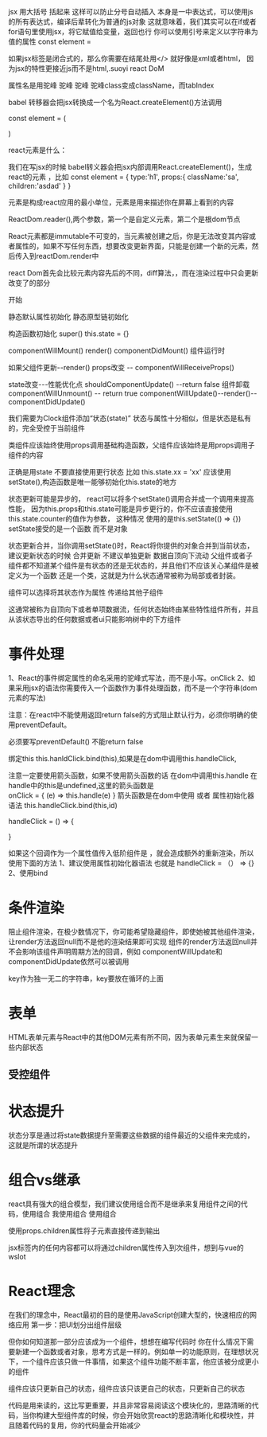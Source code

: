jsx
用大括号 括起来 这样可以防止分号自动插入
本身是一中表达式，可以使用js的所有表达式，编译后辈转化为普通的js对象
这就意味着，我们其实可以在if或者for语句里使用jsx，将它赋值给变量，返回也行
你可以使用引号来定义以字符串为值的属性
const element = <div tableIndex='0'></div>
如果jsx标签是闭合式的，那么你需要在结尾处用</> 就好像是xml或者html，
因为jsx的特性更接近js而不是html,.suoyi react DoM

属性名是用驼峰 驼峰 驼峰  驼峰class变成className，而tabIndex 

babel 转移器会把jsx转换成一个名为React.createElement()方法调用


const element = (

)

react元素是什么：

我们在写jsx的时候 babel转义器会把jsx内部调用React.createElement()，生成react的元素 ，比如 const element = {
  type:'h1',
  props:{
    className:'sa',
    children:'asdad'
  }
}

元素是构成react应用的最小单位，元素是用来描述你在屏幕上看到的内容

ReactDom.reader(),两个参数，第一个是自定义元素，第二个是根dom节点

React元素都是immutable不可变的，当元素被创建之后，你是无法改变其内容或者属性的，如果不写任何东西，想要改变更新界面，只能是创建一个新的元素，然后传入到reactDom.render中


react Dom首先会比较元素内容先后的不同，diff算法，，而在渲染过程中只会更新改变了的部分


<!-- state声明周期图 -->

开始

静态默认属性初始化
静态原型链初始化

构造函数初始化
super() this.state = {}

componentWillMount()
render()
componentDidMount()
组件运行时

如果父组件更新--render()  props改变 -- componentWillReceiveProps() 

state改变---性能优化点 shouldComponentUpdate() --return false 组件卸载 componentWillUnmount()
                                             -- return true componentWillUpdate()--render()--componentDidUpdate()


我们需要为Clock组件添加“状态(state)”
状态与属性十分相似，但是状态是私有的，完全受控于当前组件


类组件应该始终使用props调用基础构造函数，父组件应该始终是用props调用子组件的内容


正确是用state
不要直接使用更行状态  比如 this.state.xx = 'xx' 应该使用setState(),构造函数是唯一能够初始化this.state的地方


状态更新可能是异步的，
react可以将多个setState()调用合并成一个调用来提高性能，
因为this.props和this.state可能是异步更行的，你不应该直接使用 this.state.counter的值作为参数，
这种情况 使用的是this.setState(() => {}) setState接受的是一个函数  而不是对象


状态更新合并，当你调用setState()时，React将你提供的对象合并到当前状态，建议更新状态的时候   合并更新  不建议单独更新
数据自顶向下流动
父组件或者子组件都不知道某个组件是有状态的还是无状态的，并且他们不应该关心某组件是被定义为一个函数 还是一个类，这就是为什么状态通常被称为局部或者封装。

组件可以选择将其状态作为属性 传递给其他子组件


这通常被称为自顶向下或者单项数据流，任何状态始终由某些特性组件所有，并且从该状态导出的任何数据或者ui只能影响树中的下方组件


# 事件处理

1、React的事件绑定属性的命名采用的驼峰式写法，而不是小写。onClick
2、如果采用jsx的语法你需要传入一个函数作为事件处理函数，而不是一个字符串(dom元素的写法)


注意：在react中不能使用返回return false的方式阻止默认行为，必须你明确的使用preventDefault。


必须要写preventDefault()  不能return false

绑定this this.hanldClick.bind(this),如果是在dom中调用this.handleClick,

注意一定要使用箭头函数，如果不使用箭头函数的话 在dom中调用this.handle  在handle中的this是undefined,这里的箭头函数是  
onClick = { (e) => this.handle(e) } 箭头函数是在dom中使用
或者 属性初始化器语法
this.handleClick.bind(this,id)

handleClick = () => {

}


如果这个回调作为一个属性值传入低阶组件是 ，就会造成额外的重新渲染，所以使用下面的方法
1、建议使用属性初始化器语法 也就是 handleClick = （） => {} 
2、使用bind 



# 条件渲染

阻止组件渲染，在极少数情况下，你可能希望隐藏组件，即使她被其他组件渲染，让render方法返回null而不是他的渲染结果即可实现
组件的render方法返回null并不会影响该组件声明周期方法的回调，例如 componentWillUpdate和componentDidUpdate依然可以被调用


key作为独一无二的字符串，key要放在循环的上面


# 表单

HTML表单元素与React中的其他DOM元素有所不同，因为表单元素生来就保留一些内部状态

## 受控组件

# 状态提升

状态分享是通过将state数据提升至需要这些数据的组件最近的父组件来完成的，这就是所谓的状态提升

# 组合vs继承
react具有强大的组合模型，我们建议使用组合而不是继承来复用组件之间的代码，使用组合 我使用组合 使用组合

使用props.children属性将子元素直接传递到输出

jsx标签内的任何内容都可以将通过children属性传入到次组件，想到与vue的wslot

# React理念
在我们的理念中，React最初的目的是使用JavaScript创建大型的，快速相应的网络应用
第一步：把UI划分出组件层级

但你如何知道那一部分应该成为一个组件，想想在编写代码时 你在什么情况下需要新建一个函数或者对象，思考方式是一样的。例如单一的功能原则，在理想状况下，一个组件应该只做一件事情，如果这个组件功能不断丰富，他应该被分成更小的组件


组件应该只更新自己的状态，组件应该只该更自己的状态，只更新自己的状态

代码是用来读的，这比写更重要，并且非常容易阅读这个模块化的，思路清晰的代码，当你构建大型组件库的时候，你会开始欣赏react的思路清晰化和模块性，并且随着代码的复用，你的代码量会开始减少

